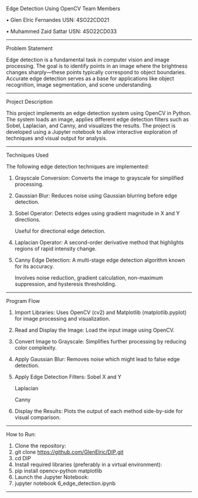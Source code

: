 Edge Detection Using OpenCV
Team Members

•	Glen Elric Fernandes
USN: 4SO22CD021

•	Muhammed Zaid Sattar
USN: 4SO22CD033
________________________________________
 Problem Statement
 
Edge detection is a fundamental task in computer vision and image processing. The goal is to identify points in an image where the brightness changes sharply—these points typically correspond to object boundaries. Accurate edge detection serves as a base for applications like object recognition, image segmentation, and scene understanding.
________________________________________
Project Description

This project implements an edge detection system using OpenCV in Python. The system loads an image, applies different edge detection filters such as Sobel, Laplacian, and Canny, and visualizes the results. The project is developed using a Jupyter notebook to allow interactive exploration of techniques and visual output for analysis.
________________________________________
 Techniques Used
 
The following edge detection techniques are implemented:

1.	Grayscale Conversion:
	Converts the image to grayscale for simplified processing.
2.	Gaussian Blur:
	Reduces noise using Gaussian blurring before edge detection.
3.	Sobel Operator:
	Detects edges using gradient magnitude in X and Y directions.

	Useful for directional edge detection.
5.	Laplacian Operator:
	A second-order derivative method that highlights regions of rapid intensity change.
6.	Canny Edge Detection:
	A multi-stage edge detection algorithm known for its accuracy.

	Involves noise reduction, gradient calculation, non-maximum suppression, and hysteresis thresholding.
________________________________________
 Program Flow
1.	Import Libraries:
	Uses OpenCV (cv2) and Matplotlib (matplotlib.pyplot) for image processing and visualization.
2.	Read and Display the Image:
	Load the input image using OpenCV.
3.	Convert Image to Grayscale:
	Simplifies further processing by reducing color complexity.
4.	Apply Gaussian Blur:
	Removes noise which might lead to false edge detection.
5.	Apply Edge Detection Filters:
	Sobel X and Y

	Laplacian

	Canny
7.	Display the Results:
	Plots the output of each method side-by-side for visual comparison.
________________________________________
 How to Run:
1.	Clone the repository:
2.	git clone https://github.com/GlenElric/DIP.git
3.	cd DIP
4.	Install required libraries (preferably in a virtual environment):
5.	pip install opencv-python matplotlib
6.	Launch the Jupyter Notebook:
7.	jupyter notebook 6_edge_detection.ipynb
________________________________________


